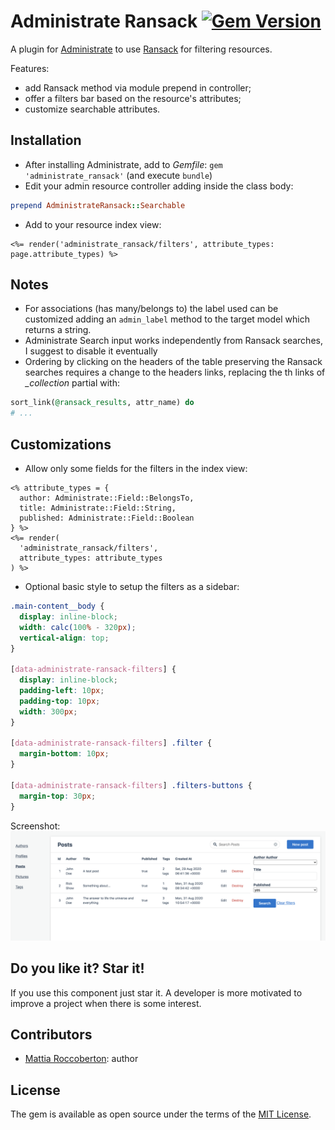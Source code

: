 # Administrate Ransack [![Gem Version](https://badge.fury.io/rb/administrate_ransack.svg)](https://badge.fury.io/rb/administrate_ransack)
A plugin for [Administrate](https://github.com/thoughtbot/administrate) to use [Ransack](https://github.com/activerecord-hackery/ransack) for filtering resources.

Features:
- add Ransack method via module prepend in controller;
- offer a filters bar based on the resource's attributes;
- customize searchable attributes.

## Installation
- After installing Administrate, add to *Gemfile*: `gem 'administrate_ransack'` (and execute `bundle`)
- Edit your admin resource controller adding inside the class body:
```rb
prepend AdministrateRansack::Searchable
```
- Add to your resource index view:
```erb
<%= render('administrate_ransack/filters', attribute_types: page.attribute_types) %>
```

## Notes
- For associations (has many/belongs to) the label used can be customized adding an `admin_label` method to the target model which returns a string.
- Administrate Search input works independently from Ransack searches, I suggest to disable it eventually
- Ordering by clicking on the headers of the table preserving the Ransack searches requires a change to the headers links, replacing the th links of *_collection* partial with:
```rb
sort_link(@ransack_results, attr_name) do
# ...
```

## Customizations
- Allow only some fields for the filters in the index view:
```erb
<% attribute_types = {
  author: Administrate::Field::BelongsTo,
  title: Administrate::Field::String,
  published: Administrate::Field::Boolean
} %>
<%= render(
  'administrate_ransack/filters',
  attribute_types: attribute_types
) %>
```
- Optional basic style to setup the filters as a sidebar:
```css
.main-content__body {
  display: inline-block;
  width: calc(100% - 320px);
  vertical-align: top;
}

[data-administrate-ransack-filters] {
  display: inline-block;
  padding-left: 10px;
  padding-top: 10px;
  width: 300px;
}

[data-administrate-ransack-filters] .filter {
  margin-bottom: 10px;
}

[data-administrate-ransack-filters] .filters-buttons {
  margin-top: 30px;
}
```

Screenshot:
![screenshot](screenshot.png)

## Do you like it? Star it!
If you use this component just star it. A developer is more motivated to improve a project when there is some interest.

## Contributors
- [Mattia Roccoberton](https://blocknot.es/): author

## License
The gem is available as open source under the terms of the [MIT License](https://opensource.org/licenses/MIT).
